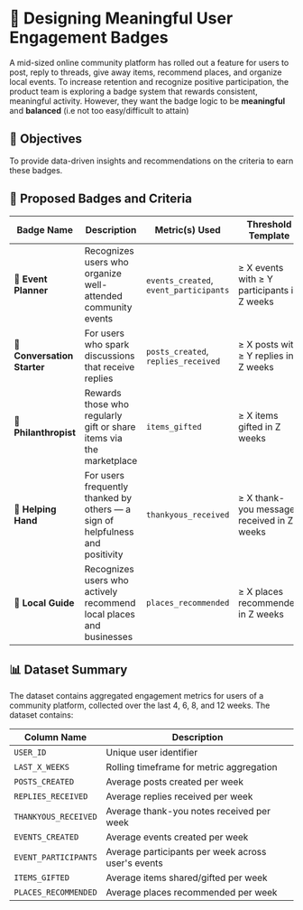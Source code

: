 <!-- <!-- # gamification-badges -->
# 🏢 Designing Meaningful User Engagement Badges 
A mid-sized online community platform has rolled out a feature for users to post, reply to threads, give away items, recommend places, and organize local events. 
To increase retention and recognize positive participation, the product team is exploring a badge system that rewards consistent, meaningful activity. However, they want the badge logic to be **meaningful** and **balanced** (i.e not too easy/difficult to attain)


## 📌 Objectives
To provide data-driven insights and recommendations on the criteria to earn these badges. 

## 🏅 Proposed Badges and Criteria

| **Badge Name**              | **Description**                                                               | **Metric(s) Used**                           | **Threshold Template**                      |
| --------------------------- | ----------------------------------------------------------------------------- | -------------------------------------------- | ------------------------------------------- |
| **🎉 Event Planner**        | Recognizes users who organize well-attended community events                  | `events_created`, `event_participants` | ≥ X events with ≥ Y participants in Z weeks |
| **💬 Conversation Starter** | For users who spark discussions that receive replies                          | `posts_created`, `replies_received`    | ≥ X posts with ≥ Y replies in Z weeks       |
| **🎁 Philanthropist**       | Rewards those who regularly gift or share items via the marketplace           | `items_gifted`                            | ≥ X items gifted in Z weeks                 |
| **🤝 Helping Hand**         | For users frequently thanked by others — a sign of helpfulness and positivity | `thankyous_received`                      | ≥ X thank-you messages received in Z weeks  |
| **📍 Local Guide**          | Recognizes users who actively recommend local places and businesses           | `places_recommended`                      | ≥ X places recommended in Z weeks           |

## 📊 Dataset Summary
The dataset contains aggregated engagement metrics for users of a community platform, collected over the last 4, 6, 8, and 12 weeks. The dataset contains: 

| Column Name          | Description                                        |
| -------------------- | -------------------------------------------------- |
| `USER_ID`            | Unique user identifier                             |
| `LAST_X_WEEKS`       | Rolling timeframe for metric aggregation           |
| `POSTS_CREATED`      | Average posts created per week                     |
| `REPLIES_RECEIVED`   | Average replies received per week                  |
| `THANKYOUS_RECEIVED` | Average thank-you notes received per week          |
| `EVENTS_CREATED`     | Average events created per week                    |
| `EVENT_PARTICIPANTS` | Average participants per week across user's events |
| `ITEMS_GIFTED`       | Average items shared/gifted per week               |
| `PLACES_RECOMMENDED` | Average places recommended per week                |
